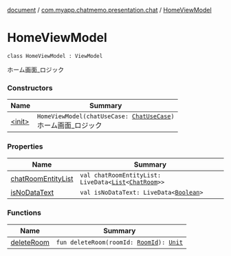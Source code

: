[document](../../index.md) / [com.myapp.chatmemo.presentation.chat](../index.md) / [HomeViewModel](./index.md)

# HomeViewModel

`class HomeViewModel : ViewModel`

ホーム画面_ロジック

### Constructors

| Name | Summary |
|---|---|
| [&lt;init&gt;](-init-.md) | `HomeViewModel(chatUseCase: `[`ChatUseCase`](../../com.myapp.chatmemo.domain.usecase/-chat-use-case/index.md)`)`<br>ホーム画面_ロジック |

### Properties

| Name | Summary |
|---|---|
| [chatRoomEntityList](chat-room-entity-list.md) | `val chatRoomEntityList: LiveData<`[`List`](https://kotlinlang.org/api/latest/jvm/stdlib/kotlin.collections/-list/index.html)`<`[`ChatRoom`](../../com.myapp.chatmemo.domain.model.entity/-chat-room/index.md)`>>` |
| [isNoDataText](is-no-data-text.md) | `val isNoDataText: LiveData<`[`Boolean`](https://kotlinlang.org/api/latest/jvm/stdlib/kotlin/-boolean/index.html)`>` |

### Functions

| Name | Summary |
|---|---|
| [deleteRoom](delete-room.md) | `fun deleteRoom(roomId: `[`RoomId`](../../com.myapp.chatmemo.domain.model.value/-room-id/index.md)`): `[`Unit`](https://kotlinlang.org/api/latest/jvm/stdlib/kotlin/-unit/index.html) |
